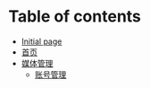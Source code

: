 # Table of contents

* [Initial page](README.md)
* [首页](untitled.md)
* [媒体管理](mei-ti-guan-li/README.md)
  * [账号管理](mei-ti-guan-li/zhang-hao-guan-li.md)

